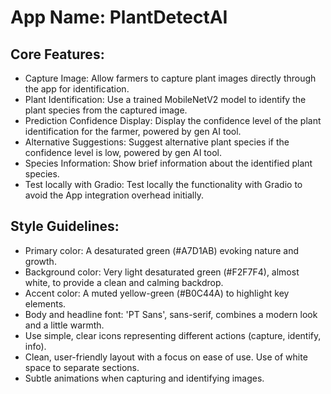 # **App Name**: PlantDetectAI

## Core Features:

- Capture Image: Allow farmers to capture plant images directly through the app for identification.
- Plant Identification: Use a trained MobileNetV2 model to identify the plant species from the captured image.
- Prediction Confidence Display: Display the confidence level of the plant identification for the farmer, powered by gen AI tool.
- Alternative Suggestions: Suggest alternative plant species if the confidence level is low, powered by gen AI tool.
- Species Information: Show brief information about the identified plant species.
- Test locally with Gradio: Test locally the functionality with Gradio to avoid the App integration overhead initially.

## Style Guidelines:

- Primary color: A desaturated green (#A7D1AB) evoking nature and growth.
- Background color: Very light desaturated green (#F2F7F4), almost white, to provide a clean and calming backdrop.
- Accent color: A muted yellow-green (#B0C44A) to highlight key elements.
- Body and headline font: 'PT Sans', sans-serif, combines a modern look and a little warmth.
- Use simple, clear icons representing different actions (capture, identify, info).
- Clean, user-friendly layout with a focus on ease of use. Use of white space to separate sections.
- Subtle animations when capturing and identifying images.